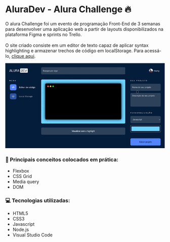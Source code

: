 # AluraDev - Alura Challenge 🔥
O alura Challenge foi um evento de programação Front-End de 3 semanas para desenvolver uma aplicação web a partir de layouts disponibilizados na plataforma Figma e sprints no Trello.
<br><br>
O site criado consiste em um editor de texto capaz de aplicar syntax highlighting e armazenar trechos de código em localStorage. Para acessá-lo, <a href="https://raphael-ramalho.github.io/alura-dev/">clique aqui<a/>.

<p align="center">
  <img src="src/readme_files/campos.gif">
<p>
  
<h3>📗 Principais conceitos colocados em prática:</h3>
  <ul>
    <li>Flexbox
    <li>CSS Grid
    <li>Media query
    <li>DOM
  </ul>

<h3>💻 Tecnologias utilizadas:</h3>
  <ul>
    <li>HTML5
    <li>CSS3
    <li>Javascript
    <li>Node.js
    <li>Visual Studio Code
  </ul>
